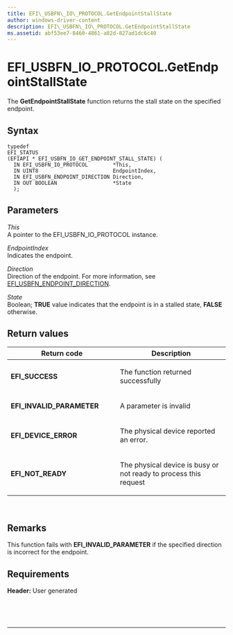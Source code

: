 ```yaml
---
title: EFI\_USBFN\_IO\_PROTOCOL.GetEndpointStallState
author: windows-driver-content
description: EFI\_USBFN\_IO\_PROTOCOL.GetEndpointStallState
ms.assetid: abf53ee7-8460-4861-a82d-827ad1dc6c40
---
```


# EFI\_USBFN\_IO\_PROTOCOL.GetEndpointStallState


The **GetEndpointStallState** function returns the stall state on the specified endpoint.

## Syntax


``` syntax
typedef
EFI_STATUS
(EFIAPI * EFI_USBFN_IO_GET_ENDPOINT_STALL_STATE) (
  IN EFI_USBFN_IO_PROTOCOL        *This,
  IN UINT8                        EndpointIndex,
  IN EFI_USBFN_ENDPOINT_DIRECTION Direction,
  IN OUT BOOLEAN                  *State
  );
```

## Parameters


<a href="" id="this"></a>*This*  
A pointer to the EFI\_USBFN\_IO\_PROTOCOL instance.

<a href="" id="endpointindex"></a>*EndpointIndex*  
Indicates the endpoint.

<a href="" id="direction"></a>*Direction*  
Direction of the endpoint. For more information, see [EFI\_USBFN\_ENDPOINT\_DIRECTION](efi-usbfn-endpoint-direction.md).

<a href="" id="state"></a>*State*  
Boolean; **TRUE** value indicates that the endpoint is in a stalled state, **FALSE** otherwise.

## Return values


<table>
<colgroup>
<col width="50%" />
<col width="50%" />
</colgroup>
<thead>
<tr class="header">
<th>Return code</th>
<th>Description</th>
</tr>
</thead>
<tbody>
<tr class="odd">
<td><p><strong>EFI_SUCCESS</strong></p></td>
<td><p>The function returned successfully</p></td>
</tr>
<tr class="even">
<td><p><strong>EFI_INVALID_PARAMETER</strong></p></td>
<td><p>A parameter is invalid</p></td>
</tr>
<tr class="odd">
<td><p><strong>EFI_DEVICE_ERROR</strong></p></td>
<td><p>The physical device reported an error.</p></td>
</tr>
<tr class="even">
<td><p><strong>EFI_NOT_READY</strong></p></td>
<td><p>The physical device is busy or not ready to process this request</p></td>
</tr>
</tbody>
</table>

 

## Remarks


This function fails with **EFI\_INVALID\_PARAMETER** if the specified direction is incorrect for the endpoint.

## Requirements


**Header:** User generated

 

 


--------------------


